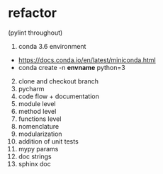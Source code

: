 # refactor
(pylint throughout)
1. conda 3.6 environment
  * https://docs.conda.io/en/latest/miniconda.html
  * conda create -n **envname** python=3
2. clone and checkout branch
3. pycharm
4. code flow + documentation
5. module level
6. method level
7. functions level
8. nomenclature
9. modularization
10. addition of unit tests
11. mypy params
12. doc strings
13. sphinx doc
